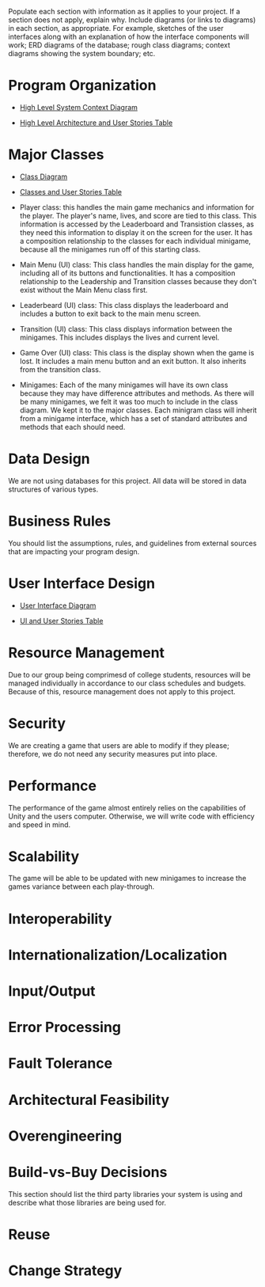 Populate each section with information as it applies to your project. If a section does not apply, explain why. Include diagrams (or links to diagrams) in each section, as appropriate. For example, sketches of the user interfaces along with an explanation of how the interface components will work; ERD diagrams of the database; rough class diagrams; context diagrams showing the system boundary; etc.

# Program Organization

* [High Level System Context Diagram](https://drive.google.com/open?id=1fBGgtRbptirduLq4V3FgDUbiGbtzVavR3OgEFIwpN6A)

* [High Level Architecture and User Stories Table](https://docs.google.com/spreadsheets/d/1zdU818LYJrSiTwV1lMdpcRenk0wmDiD_mqKB8IdFmb8/edit?usp=sharing)

# Major Classes

* [Class Diagram](https://drive.google.com/open?id=1whEYAJHdVstfufMPsA3q2mUNBmp2zzbTo6CBhDky6mg)

* [Classes and User Stories Table](https://docs.google.com/spreadsheets/d/10gMX3J2eLyLBGGlVqlST6ApMDbC5cVMB9u_VOisA83M/edit?usp=sharing)

* Player class: this handles the main game mechanics and information for the player. The player's name, lives, and score are tied to this class. This information is accessed by the Leaderboard and Transistion classes, as they need this information to display it on the screen for the user. It has a composition relationship to the classes for each individual minigame, because all the minigames run off of this starting class. 
* Main Menu (UI) class: This class handles the main display for the game, including all of its buttons and functionalities. It has a composition relationship to the Leadership and Transition classes because they don't exist without the Main Menu class first.
* Leaderbeard (UI) class: This class displays the leaderboard and includes a button to exit back to the main menu screen.
* Transition (UI) class: This class displays information between the minigames. This includes displays the lives and current level.
* Game Over (UI) class: This class is the display shown when the game is lost. It includes a main menu button and an exit button. It also inherits from the transition class.
* Minigames: Each of the many minigames will have its own class because they may have difference attributes and methods. As there will be many minigames, we felt it was too much to include in the class diagram. We kept it to the major classes. Each minigram class will inherit from a minigame interface, which has a set of standard attributes and methods that each should need.


# Data Design

We are not using databases for this project. All data will be stored in data structures of various types.

# Business Rules

You should list the assumptions, rules, and guidelines from external sources that are impacting your program design. 

# User Interface Design

* [User Interface Diagram](https://drive.google.com/open?id=1FexvPpQ8Ox2AmTJ0VWvaqbrU6XRwpKBc0SEi-uM7ASg)

* [UI and User Stories Table](https://drive.google.com/open?id=1_HayEiugMIzurYnrgulZgZl15rbOsW379TlGrbu7EnQ)

# Resource Management

Due to our group being comprimesd of college students, resources will be managed individually in accordance to our class schedules and budgets. Because of this, resource management does not apply to this project.

# Security

We are creating a game that users are able to modify if they please; therefore, we do not need any security measures put into place. 

# Performance

The performance of the game almost entirely relies on the capabilities of Unity and the users computer. Otherwise, we will write code with efficiency and speed in mind.

# Scalability

The game will be able to be updated with new minigames to increase the games variance between each play-through.

# Interoperability



# Internationalization/Localization

# Input/Output

# Error Processing

# Fault Tolerance

# Architectural Feasibility

# Overengineering

# Build-vs-Buy Decisions

This section should list the third party libraries your system is using and describe what those libraries are being used for.

# Reuse

# Change Strategy
